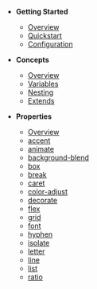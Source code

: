 - **Getting Started**

  - [Overview](getting-started/overview.md "Getting Started")
  - [Quickstart](getting-started/quickstart.md)
  - [Configuration](getting-started/configuration.md)

- **Concepts**

  - [Overview](concepts/overview.md "Concepts")
  - [Variables](concepts/variables.md)
  - [Nesting](concepts/nesting.md)
  - [Extends](concepts/extends.md)

- **Properties**

  - [Overview](properties/overview.md "Properties")
  - [accent](properties/accent.md)
  - [animate](properties/animate.md)
  - [background-blend](properties/background-blend.md)
  - [box](properties/box.md)
  - [break](properties/break.md)
  - [caret](properties/caret.md)
  - [color-adjust](properties/color-adjust.md)
  - [decorate](properties/decorate.md)
  - [flex](properties/flex.md)
  - [grid](properties/grid.md)
  - [font](properties/font.md)
  - [hyphen](properties/hyphen.md)
  - [isolate](properties/isolate.md)
  - [letter](properties/letter.md)
  - [line](properties/line.md)
  - [list](properties/list.md)
  - [ratio](properties/ratio.md)
